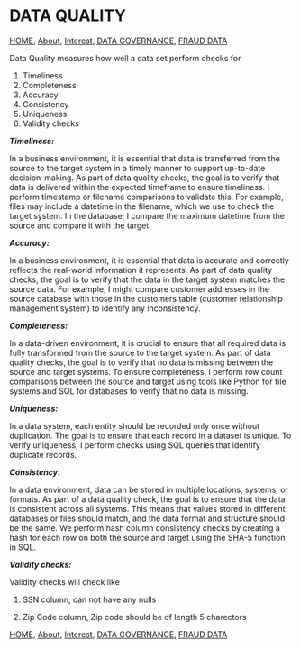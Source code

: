 # DATA QUALITY

<!-- TOC -->
[HOME](https://github.com/bathai420/interview_data_quality/tree/main), 
[About](https://github.com/bathai420/interview_data_quality/blob/main/About/README.md),
[Interest](https://github.com/bathai420/interview_data_quality/blob/main/Interest/README.md), 
[DATA GOVERNANCE](https://github.com/bathai420/interview_data_quality/blob/main/DataGovernance/README.md),
[FRAUD DATA](https://github.com/bathai420/interview_data_quality/blob/main/FraudData/README.md)

Data Quality measures how well a data set perform checks for
 
1) Timeliness
2) Completeness
3) Accuracy
4) Consistency
5) Uniqueness
6) Validity checks

**_Timeliness:_**

In a business environment, it is essential that data is transferred from the source to the target system in a timely manner to support up-to-date decision-making. As part of data quality checks, the goal is to verify that data is delivered within the expected timeframe to ensure timeliness. I perform timestamp or filename comparisons to validate this. For example, files may include a datetime in the filename, which we use to check the target system. In the database, I compare the maximum datetime from the source and compare it with the target.

**_Accuracy:_**

In a business environment, it is essential that data is accurate and correctly reflects the real-world information it represents. As part of data quality checks, the goal is to verify that the data in the target system matches the source data. For example, I might compare customer addresses in the source database with those in the customers table (customer relationship management system) to identify any inconsistency.

**_Completeness:_**

In a data-driven environment, it is crucial to ensure that all required data is fully transformed from the source to the target system. As part of data quality checks, the goal is to verify that no data is missing between the source and target systems. To ensure completeness, I perform row count comparisons between the source and target using tools like Python for file systems and SQL for databases to verify that no data is missing.

**_Uniqueness:_**

In a data system, each entity should be recorded only once without duplication. The goal is to ensure that each record in a dataset is unique. To verify uniqueness, I perform checks using SQL queries that identify duplicate records.

**_Consistency:_**

In a data environment, data can be stored in multiple locations, systems, or formats. As part of a data quality check, the goal is to ensure that the data is consistent across all systems. This means that values stored in different databases or files should match, and the data format and structure should be the same. We perform hash column consistency checks by creating a hash for each row on both the source and target using the SHA-5 function in SQL.

**_Validity checks:_**

Validity checks will check like

1) SSN column, can not have any nulls

2) Zip Code column, Zip code should be of length 5 charectors

[HOME](https://github.com/bathai420/interview_data_quality/tree/main), 
[About](https://github.com/bathai420/interview_data_quality/blob/main/About/README.md),
[Interest](https://github.com/bathai420/interview_data_quality/blob/main/Interest/README.md), 
[DATA GOVERNANCE](https://github.com/bathai420/interview_data_quality/blob/main/DataGovernance/README.md), 
[FRAUD DATA](https://github.com/bathai420/interview_data_quality/blob/main/FraudData/README.md)
